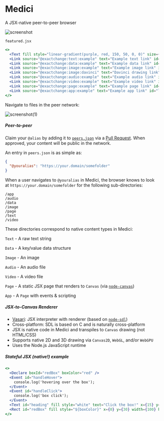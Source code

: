 # Medici
A JSX-native peer-to-peer browser

![screenshot](https://github.com/bennyschmidt/medici/assets/45407493/d148be80-5048-4832-b63a-48d478a72ce3)

`featured.jsx`

```jsx
<>
  <Text fill style="linear-gradient(purple, red, 150, 50, 0, 0)" size={26} text="Featured files" x={8} y={36} />
  <Link source="@exactchange:text:example" text="Example text link" id="link1" x={0} y={50} width={200} height={24} />
  <Link source="@exactchange:data:example" text="Example data link" id="link2" x={0} y={74} width={200} height={24} />
  <Link source="@exactchange:image:example" text="Example image link" id="link3" x={0} y={98} width={200} height={24} />
  <Link source="@exactchange:image:davinci" text="Davinci drawing link" id="link4" x={0} y={122} width={200} height={24} />
  <Link source="@exactchange:audio:example" text="Example audio link" id="link5" x={0} y={146} width={200} height={24} />
  <Link source="@exactchange:video:example" text="Example video link" id="link6" x={0} y={170} width={200} height={24} />
  <Link source="@exactchange:page:example" text="Example page link" id="link7" x={0} y={194} width={200} height={24} />
  <Link source="@exactchange:app:example" text="Example app link" id="link8" x={0} y={218} width={200} height={24} />
</>
```

Navigate to files in the peer network:

![screenshot(1)](https://github.com/bennyschmidt/medici/assets/45407493/bb418f52-41f0-4eff-9e64-3c4b1430e9f2)

##### Peer-to-peer

Claim your `@alias` by adding it to [`peers.json`](https://github.com/bennyschmidt/medici/blob/master/peers.json) via a [Pull Request](https://github.com/bennyschmidt/medici/pulls). When approved, your content will be public in the network.

An entry in `peers.json` is as simple as:

```json
{
  "@youralias": "https://your.domain/somefolder"
}
```

When a user navigates to `@youralias` in Medici, the browser knows to look at `https://your.domain/somefolder` for the following sub-directories:

    /app
    /audio 
    /data 
    /image
    /page
    /text
    /video

These directories correspond to native content types in Medici:

`Text` - A raw text string

`Data` - A key/value data structure

`Image` - An image

`Audio` - An audio file

`Video` - A video file

`Page` - A static JSX page that renders to `Canvas` (via [`node-canvas`](https://www.npmjs.com/package/canvas))

`App` - A `Page` with events & scripting

##### JSX-to-Canvas Renderer

- [Vasari](https://github.com/bennyschmidt/medici/blob/master/renderers/Vasari/index.js): JSX interpreter with renderer (based on [`node-sdl`](https://github.com/kmamal/node-sdl))
- Cross-platform: SDL is based on C and is naturally cross-platform
- JSX is native code in Medici and transpiles to `Canvas` drawing (not HTML/CSS)
- Supports native 2D and 3D drawing via `Canvas2D`, `WebGL`, and/or `WebGPU`
- Uses the Node.js JavaScript runtime 

##### Stateful JSX (native!) example

```jsx
<>
  <Declare boxId="redBox" boxColor="red" />
  <Event id="handleHover">
    console.log('hovering over the box');
  </Event>
  <Event id="handleClick">
    console.log('box click');
  </Event>
  <Text id="heading" fill style="white" text="Click the box!" x={15} y={20} />
  <Rect id="redBox" fill style="${boxColor}" x={0} y={30} width={100} height={100} hover={handleHover} click={handleClick} />
</>
```
